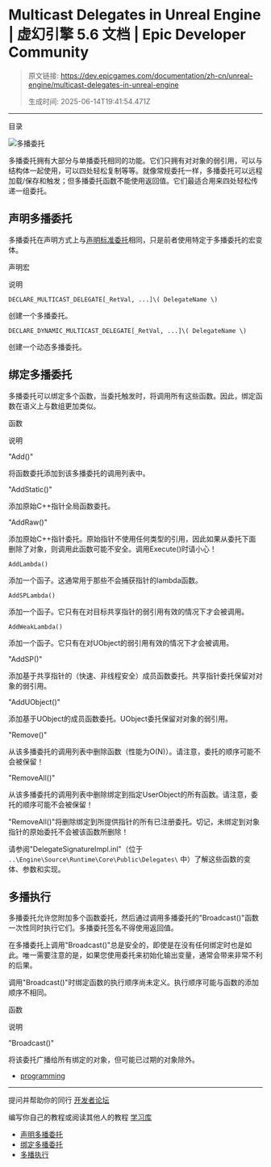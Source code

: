 # Multicast Delegates in Unreal Engine | 虚幻引擎 5.6 文档 | Epic Developer Community

> 原文链接: https://dev.epicgames.com/documentation/zh-cn/unreal-engine/multicast-delegates-in-unreal-engine
> 
> 生成时间: 2025-06-14T19:41:54.471Z

---

目录

![多播委托](https://dev.epicgames.com/community/api/documentation/image/949876b6-3f18-4c60-85cb-0c6d5fa03d6f?resizing_type=fill&width=1920&height=335)

多播委托拥有大部分与单播委托相同的功能。它们只拥有对对象的弱引用，可以与结构体一起使用，可以四处轻松复制等等。就像常规委托一样，多播委托可以远程加载/保存和触发；但多播委托函数不能使用返回值。它们最适合用来四处轻松传递一组委托。

## 声明多播委托

多播委托在声明方式上与[声明标准委托](/documentation/zh-cn/unreal-engine/delegates-and-lambda-functions-in-unreal-engine)相同，只是前者使用特定于多播委托的宏变体。

声明宏

说明

`DECLARE_MULTICAST_DELEGATE[_RetVal, ...]\( DelegateName \)`

创建一个多播委托。

`DECLARE_DYNAMIC_MULTICAST_DELEGATE[_RetVal, ...]\( DelegateName \)`

创建一个动态多播委托。

## 绑定多播委托

多播委托可以绑定多个函数，当委托触发时，将调用所有这些函数。因此，绑定函数在语义上与数组更加类似。

函数

说明

"Add()"

将函数委托添加到该多播委托的调用列表中。

"AddStatic()"

添加原始C++指针全局函数委托。

"AddRaw()"

添加原始C++指针委托。原始指针不使用任何类型的引用，因此如果从委托下面删除了对象，则调用此函数可能不安全。调用Execute()时请小心！

`AddLambda()`

添加一个函子。这通常用于那些不会捕获指针的lambda函数。

`AddSPLambda()`

添加一个函子。它只有在对目标共享指针的弱引用有效的情况下才会被调用。

`AddWeakLambda()`

添加一个函子。它只有在对UObject的弱引用有效的情况下才会被调用。

"AddSP()"

添加基于共享指针的（快速、非线程安全）成员函数委托。共享指针委托保留对对象的弱引用。

"AddUObject()"

添加基于UObject的成员函数委托。UObject委托保留对对象的弱引用。

"Remove()"

从该多播委托的调用列表中删除函数（性能为O(N)）。请注意，委托的顺序可能不会被保留！

"RemoveAll()"

从该多播委托的调用列表中删除绑定到指定UserObject的所有函数。请注意，委托的顺序可能不会被保留！

"RemoveAll()"将删除绑定到所提供指针的所有已注册委托。切记，未绑定到对象指针的原始委托不会被该函数所删除！

请参阅"DelegateSignatureImpl.inl"（位于 `..\Engine\Source\Runtime\Core\Public\Delegates\` 中）了解这些函数的变体、参数和实现。

## 多播执行

多播委托允许您附加多个函数委托，然后通过调用多播委托的"Broadcast()"函数一次性同时执行它们。多播委托签名不得使用返回值。

在多播委托上调用"Broadcast()"总是安全的，即使是在没有任何绑定时也是如此。唯一需要注意的是，如果您使用委托来初始化输出变量，通常会带来非常不利的后果。

调用"Broadcast()"时绑定函数的执行顺序尚未定义。执行顺序可能与函数的添加顺序不相同。

函数

说明

"Broadcast()"

将该委托广播给所有绑定的对象，但可能已过期的对象除外。

-   [programming](https://dev.epicgames.com/community/search?query=programming)

* * *

提问并帮助你的同行 [开发者论坛](https://forums.unrealengine.com/categories?tag=unreal-engine)

编写你自己的教程或阅读其他人的教程 [学习库](https://dev.epicgames.com/community/unreal-engine/learning)

-   [声明多播委托](/documentation/zh-cn/unreal-engine/multicast-delegates-in-unreal-engine#%E5%A3%B0%E6%98%8E%E5%A4%9A%E6%92%AD%E5%A7%94%E6%89%98)
-   [绑定多播委托](/documentation/zh-cn/unreal-engine/multicast-delegates-in-unreal-engine#%E7%BB%91%E5%AE%9A%E5%A4%9A%E6%92%AD%E5%A7%94%E6%89%98)
-   [多播执行](/documentation/zh-cn/unreal-engine/multicast-delegates-in-unreal-engine#%E5%A4%9A%E6%92%AD%E6%89%A7%E8%A1%8C)